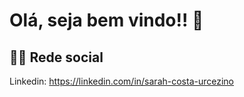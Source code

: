 
<h1>Olá, seja bem vindo!! 👋</h1>
<h2>🧑‍💻 Rede social</h2>
<p>Linkedin: <a href="https://br.linkedin.com/in/sarah-costa-urcezino-644117197" target="_blank">https://linkedin.com/in/sarah-costa-urcezino</a></p>

